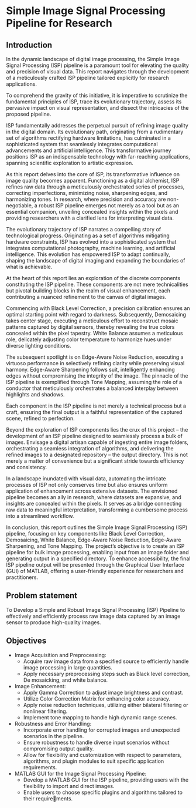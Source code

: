 # Simple Image Signal Processing Pipeline for Research
## Introduction
In the dynamic landscape of digital image processing, the Simple Image Signal Processing (ISP) pipeline is a paramount tool for elevating the quality and precision of visual data. This report navigates through the development of a meticulously crafted ISP pipeline tailored explicitly for research applications.

To comprehend the gravity of this initiative, it is imperative to scrutinize the fundamental principles of ISP, trace its evolutionary trajectory, assess its pervasive impact on visual representation, and dissect the intricacies of the proposed pipeline.

ISP fundamentally addresses the perpetual pursuit of refining image quality in the digital domain. Its evolutionary path, originating from a rudimentary set of algorithms rectifying hardware limitations, has culminated in a sophisticated system that seamlessly integrates computational advancements and artificial intelligence. This transformative journey positions ISP as an indispensable technology with far-reaching applications, spanning scientific exploration to artistic expression.

As this report delves into the core of ISP, its transformative influence on image quality becomes apparent. Functioning as a digital alchemist, ISP refines raw data through a meticulously orchestrated series of processes, correcting imperfections, minimizing noise, sharpening edges, and harmonizing tones. In research, where precision and accuracy are non-negotiable, a robust ISP pipeline emerges not merely as a tool but as an essential companion, unveiling concealed insights within the pixels and providing researchers with a clarified lens for interpreting visual data.

The evolutionary trajectory of ISP narrates a compelling story of technological progress. Originating as a set of algorithms mitigating hardware constraints, ISP has evolved into a sophisticated system that integrates computational photography, machine learning, and artificial intelligence. This evolution has empowered ISP to adapt continually, shaping the landscape of digital imaging and expanding the boundaries of what is achievable.

At the heart of this report lies an exploration of the discrete components constituting the ISP pipeline. These components are not mere technicalities but pivotal building blocks in the realm of visual enhancement, each contributing a nuanced refinement to the canvas of digital images.

Commencing with Black Level Correction, a precision calibration ensures an optimal starting point with regard to darkness. Subsequently, Demosaicing takes center stage, executing a meticulous effort to reconstruct mosaic patterns captured by digital sensors, thereby revealing the true colors concealed within the pixel tapestry. White Balance assumes a meticulous role, delicately adjusting color temperature to harmonize hues under diverse lighting conditions.

The subsequent spotlight is on Edge-Aware Noise Reduction, executing a virtuoso performance in selectively refining clarity while preserving visual harmony. Edge-Aware Sharpening follows suit, intelligently enhancing edges without compromising the integrity of the image. The pinnacle of the ISP pipeline is exemplified through Tone Mapping, assuming the role of a conductor that meticulously orchestrates a balanced interplay between highlights and shadows.

Each component in the ISP pipeline is not merely a technical process but a craft, ensuring the final output is a faithful representation of the captured scene, refined to perfection.

Beyond the exploration of ISP components lies the crux of this project – the development of an ISP pipeline designed to seamlessly process a bulk of images. Envisage a digital artisan capable of ingesting entire image folders, orchestrating a seamless integration of algorithms, and delivering the refined images to a designated repository – the output directory. This is not merely a matter of convenience but a significant stride towards efficiency and consistency.

In a landscape inundated with visual data, automating the intricate processes of ISP not only conserves time but also ensures uniform application of enhancement across extensive datasets. The envisioned pipeline becomes an ally in research, where datasets are expansive, and insights are concealed within the pixels. It serves as a bridge connecting raw data to meaningful interpretation, transforming a cumbersome process into a streamlined workflow.

In conclusion, this report outlines the Simple Image Signal Processing (ISP) pipeline, focusing on key components like Black Level Correction, Demosaicing, White Balance, Edge-Aware Noise Reduction, Edge-Aware Sharpening, and Tone Mapping. The project’s objective is to create an ISP pipeline for bulk image processing, enabling input from an image folder and generating output in a specified directory. To enhance accessibility, the final ISP pipeline output will be presented through the Graphical User Interface (GUI) of MATLAB, offering a user-friendly experience for researchers and practitioners.

## Problem statement
To Develop a Simple and Robust Image Signal Processing (ISP) Pipeline to effectively and efficiently process raw image data captured by an image sensor to produce high-quality images.

## Objectives
* Image Acquisition and Preprocessing:
  * Acquire raw image data from a specified source to efficiently handle image
processing in large quantities.
  * Apply necessary preprocessing steps such as Black level correction, De mosaicking, and white balance.
* Image Enhancement:
  * Apply Gamma Correction to adjust image brightness and contrast.
  * Utilize Color Correction Matrix for enhancing color accuracy.
  * Apply noise reduction techniques, utilizing either bilateral filtering or nonlinear filtering.
  * Implement tone mapping to handle high dynamic range scenes.
* Robustness and Error Handling:
  * Incorporate error handling for corrupted images and unexpected scenarios in
the pipeline.
  * Ensure robustness to handle diverse input scenarios without compromising
output quality.
  * Allow for flexibility and customization with respect to parameters, algorithms,
and plugin modules to suit specific application requirements.
* MATLAB GUI for the Image Signal Processing Pipeline:
  * Develop a MATLAB GUI for the ISP pipeline, providing users with the flexibility to import and direct images.
  * Enable users to choose specific plugins and algorithms tailored to their requirements.
